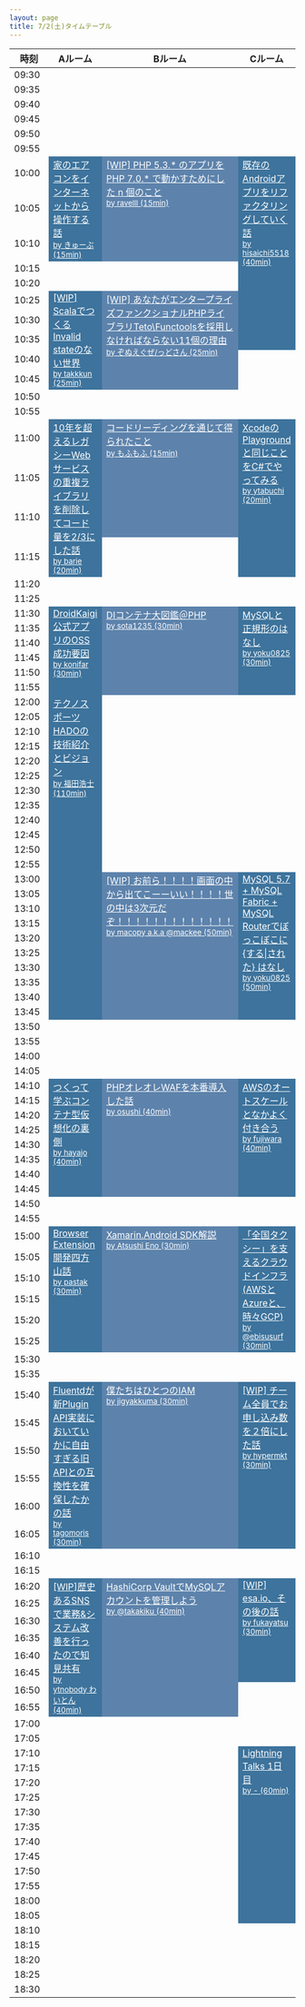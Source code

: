 ```yaml
---
layout: page
title: 7/2(土)タイムテーブル
---
```


<style>
td.room-A{
  background-color:#3D739C !important;
  vertical-align: top;
  word-wrap: break-word;
}
.room-A a{
  color:white;
}
td.room-B{
  background-color:#5D83AC !important;
  vertical-align: top;
  word-wrap: break-word;
}
.room-B a{
  color:white;
}
td.room-C{
  background-color:#3D739C !important;
  vertical-align: top;
  word-wrap: break-word;
}
.room-C a{
  color:white;
}

th.time-col{
  width:65px;
}

@media (max-width: 38em) {
  th.time-col{
    width:53px;
  }
}
</style>

<table style="table-layout: fixed;">
  <thead>
    <tr>
      <th class="time-col">時刻</th>
      <th>Aルーム</th>
      <th>Bルーム</th>
      <th>Cルーム</th>
    </tr>
  </thead>

<tbody>


<tr><td>09:30</td><td></td><td></td><td></td></tr>
<tr><td>09:35</td><td></td><td></td><td></td></tr>
<tr><td>09:40</td><td></td><td></td><td></td></tr>
<tr><td>09:45</td><td></td><td></td><td></td></tr>
<tr><td>09:50</td><td></td><td></td><td></td></tr>
<tr><td>09:55</td><td></td><td></td><td></td></tr>
<tr><td>10:00</td><td rowspan='3' class='room-A'>  <a href='https://github.com/hachiojipm/yapcasia-8oji-2016mid-timetable/issues/78'>    家のエアコンをインターネットから操作する話<br><small> by きゅーぶ (15min)</small>  </a></td><td rowspan='3' class='room-B'>  <a href='https://github.com/hachiojipm/yapcasia-8oji-2016mid-timetable/issues/24'>    [WIP] PHP 5.3.* のアプリを PHP 7.0.* で動かすためにした n 個のこと<br><small> by ravelll (15min)</small>  </a></td><td rowspan='8' class='room-C'>  <a href='https://github.com/hachiojipm/yapcasia-8oji-2016mid-timetable/issues/8'>    既存のAndroidアプリをリファクタリングしていく話<br><small> by hisaichi5518 (40min)</small>  </a></td></tr>
<tr><td>10:05</td></tr>
<tr><td>10:10</td></tr>
<tr><td>10:15</td><td></td><td></td></tr>
<tr><td>10:20</td><td></td><td></td></tr>
<tr><td>10:25</td><td rowspan='5' class='room-A'>  <a href='https://github.com/hachiojipm/yapcasia-8oji-2016mid-timetable/issues/20'>    [WIP] ScalaでつくるInvalid stateのない世界<br><small> by takkkun (25min)</small>  </a></td><td rowspan='5' class='room-B'>  <a href='https://github.com/hachiojipm/yapcasia-8oji-2016mid-timetable/issues/17'>    [WIP] あなたがエンタープライズファンクショナルPHPライブラリTeto\Functoolsを採用しなければならない11個の理由<br><small> by ぞぬえぐぜ/っどさん (25min)</small>  </a></td></tr>
<tr><td>10:30</td></tr>
<tr><td>10:35</td></tr>
<tr><td>10:40</td><td></td></tr>
<tr><td>10:45</td><td></td></tr>
<tr><td>10:50</td><td></td><td></td><td></td></tr>
<tr><td>10:55</td><td></td><td></td><td></td></tr>
<tr><td>11:00</td><td rowspan='4' class='room-A'>  <a href='https://github.com/hachiojipm/yapcasia-8oji-2016mid-timetable/issues/43'>    10年を超えるレガシーWebサービスの重複ライブラリを削除してコード量を2/3にした話<br><small> by barie (20min)</small>  </a></td><td rowspan='3' class='room-B'>  <a href='https://github.com/hachiojipm/yapcasia-8oji-2016mid-timetable/issues/66'>    コードリーディングを通じて得られたこと<br><small> by もふもふ (15min)</small>  </a></td><td rowspan='4' class='room-C'>  <a href='https://github.com/hachiojipm/yapcasia-8oji-2016mid-timetable/issues/49'>    XcodeのPlaygroundと同じことをC#でやってみる<br><small> by ytabuchi (20min)</small>  </a></td></tr>
<tr><td>11:05</td></tr>
<tr><td>11:10</td></tr>
<tr><td>11:15</td><td></td></tr>
<tr><td>11:20</td><td></td><td></td><td></td></tr>
<tr><td>11:25</td><td></td><td></td><td></td></tr>
<tr><td>11:30</td><td rowspan='6' class='room-A'>  <a href='https://github.com/hachiojipm/yapcasia-8oji-2016mid-timetable/issues/16'>    DroidKaigi公式アプリのOSS成功要因<br><small> by konifar (30min)</small>  </a></td><td rowspan='6' class='room-B'>  <a href='https://github.com/hachiojipm/yapcasia-8oji-2016mid-timetable/issues/19'>    DIコンテナ大図鑑＠PHP<br><small> by sota1235 (30min)</small>  </a></td><td rowspan='6' class='room-C'>  <a href='https://github.com/hachiojipm/yapcasia-8oji-2016mid-timetable/issues/41'>    MySQLと正規形のはなし<br><small> by yoku0825 (30min)</small>  </a></td></tr>
<tr><td>11:35</td></tr>
<tr><td>11:40</td></tr>
<tr><td>11:45</td></tr>
<tr><td>11:50</td></tr>
<tr><td>11:55</td></tr>
<tr><td>12:00</td><td rowspan='22' class='room-A'>  <a href='https://github.com/hachiojipm/yapcasia-8oji-2016mid-timetable/issues/56'>    テクノスポーツHADOの技術紹介とビジョン<br><small> by 福田浩士 (110min)</small>  </a></td><td></td><td></td></tr>
<tr><td>12:05</td><td></td><td></td></tr>
<tr><td>12:10</td><td></td><td></td></tr>
<tr><td>12:15</td><td></td><td></td></tr>
<tr><td>12:20</td><td></td><td></td></tr>
<tr><td>12:25</td><td></td><td></td></tr>
<tr><td>12:30</td><td></td><td></td></tr>
<tr><td>12:35</td><td></td><td></td></tr>
<tr><td>12:40</td><td></td><td></td></tr>
<tr><td>12:45</td><td></td><td></td></tr>
<tr><td>12:50</td><td></td><td></td></tr>
<tr><td>12:55</td><td></td><td></td></tr>
<tr><td>13:00</td><td rowspan='10' class='room-B'>  <a href='https://github.com/hachiojipm/yapcasia-8oji-2016mid-timetable/issues/23'>    [WIP] お前ら！！！！画面の中から出てこーーいい！！！！世の中は3次元だぞ！！！！！！！！！！！！！<br><small> by macopy a.k.a @mackee (50min)</small>  </a></td><td rowspan='10' class='room-C'>  <a href='https://github.com/hachiojipm/yapcasia-8oji-2016mid-timetable/issues/14'>    MySQL 5.7 + MySQL Fabric + MySQL Routerでぼっこぼこに {する|された} はなし<br><small> by yoku0825 (50min)</small>  </a></td></tr>
<tr><td>13:05</td></tr>
<tr><td>13:10</td></tr>
<tr><td>13:15</td></tr>
<tr><td>13:20</td></tr>
<tr><td>13:25</td></tr>
<tr><td>13:30</td></tr>
<tr><td>13:35</td></tr>
<tr><td>13:40</td></tr>
<tr><td>13:45</td></tr>
<tr><td>13:50</td><td></td><td></td><td></td></tr>
<tr><td>13:55</td><td></td><td></td><td></td></tr>
<tr><td>14:00</td><td></td><td></td><td></td></tr>
<tr><td>14:05</td><td></td><td></td><td></td></tr>
<tr><td>14:10</td><td rowspan='8' class='room-A'>  <a href='https://github.com/hachiojipm/yapcasia-8oji-2016mid-timetable/issues/32'>    つくって学ぶコンテナ型仮想化の裏側<br><small> by hayajo (40min)</small>  </a></td><td rowspan='8' class='room-B'>  <a href='https://github.com/hachiojipm/yapcasia-8oji-2016mid-timetable/issues/59'>    PHPオレオレWAFを本番導入した話<br><small> by osushi (40min)</small>  </a></td><td rowspan='8' class='room-C'>  <a href='https://github.com/hachiojipm/yapcasia-8oji-2016mid-timetable/issues/38'>    AWSのオートスケールとなかよく付き合う<br><small> by fujiwara (40min)</small>  </a></td></tr>
<tr><td>14:15</td></tr>
<tr><td>14:20</td></tr>
<tr><td>14:25</td></tr>
<tr><td>14:30</td></tr>
<tr><td>14:35</td></tr>
<tr><td>14:40</td></tr>
<tr><td>14:45</td></tr>
<tr><td>14:50</td><td></td><td></td><td></td></tr>
<tr><td>14:55</td><td></td><td></td><td></td></tr>
<tr><td>15:00</td><td rowspan='6' class='room-A'>  <a href='https://github.com/hachiojipm/yapcasia-8oji-2016mid-timetable/issues/64'>    Browser Extension開発四方山話<br><small> by pastak (30min)</small>  </a></td><td rowspan='6' class='room-B'>  <a href='https://github.com/hachiojipm/yapcasia-8oji-2016mid-timetable/issues/36'>    Xamarin.Android SDK解説<br><small> by Atsushi Eno (30min)</small>  </a></td><td rowspan='6' class='room-C'>  <a href='https://github.com/hachiojipm/yapcasia-8oji-2016mid-timetable/issues/58'>    「全国タクシー」を支えるクラウドインフラ(AWSとAzureと、時々GCP)<br><small> by @ebisusurf (30min)</small>  </a></td></tr>
<tr><td>15:05</td></tr>
<tr><td>15:10</td></tr>
<tr><td>15:15</td></tr>
<tr><td>15:20</td></tr>
<tr><td>15:25</td></tr>
<tr><td>15:30</td><td></td><td></td><td></td></tr>
<tr><td>15:35</td><td></td><td></td><td></td></tr>
<tr><td>15:40</td><td rowspan='6' class='room-A'>  <a href='https://github.com/hachiojipm/yapcasia-8oji-2016mid-timetable/issues/39'>    Fluentdが新Plugin API実装においていかに自由すぎる旧APIとの互換性を確保したかの話<br><small> by tagomoris (30min)</small>  </a></td><td rowspan='6' class='room-B'>  <a href='https://github.com/hachiojipm/yapcasia-8oji-2016mid-timetable/issues/76'>    僕たちはひとつのIAM<br><small> by jigyakkuma (30min)</small>  </a></td><td rowspan='6' class='room-C'>  <a href='https://github.com/hachiojipm/yapcasia-8oji-2016mid-timetable/issues/7'>    [WIP] チーム全員でお申し込み数を２倍にした話<br><small> by hypermkt (30min)</small>  </a></td></tr>
<tr><td>15:45</td></tr>
<tr><td>15:50</td></tr>
<tr><td>15:55</td></tr>
<tr><td>16:00</td></tr>
<tr><td>16:05</td></tr>
<tr><td>16:10</td><td></td><td></td><td></td></tr>
<tr><td>16:15</td><td></td><td></td><td></td></tr>
<tr><td>16:20</td><td rowspan='8' class='room-A'>  <a href='https://github.com/hachiojipm/yapcasia-8oji-2016mid-timetable/issues/10'>    [WIP]歴史あるSNSで業務&システム改善を行ったので知見共有<br><small> by ytnobody わいとん (40min)</small>  </a></td><td rowspan='8' class='room-B'>  <a href='https://github.com/hachiojipm/yapcasia-8oji-2016mid-timetable/issues/26'>    HashiCorp VaultでMySQLアカウントを管理しよう<br><small> by @takakiku (40min)</small>  </a></td><td rowspan='6' class='room-C'>  <a href='https://github.com/hachiojipm/yapcasia-8oji-2016mid-timetable/issues/12'>    [WIP] esa.io、その後の話<br><small> by fukayatsu (30min)</small>  </a></td></tr>
<tr><td>16:25</td></tr>
<tr><td>16:30</td></tr>
<tr><td>16:35</td></tr>
<tr><td>16:40</td></tr>
<tr><td>16:45</td></tr>
<tr><td>16:50</td><td></td></tr>
<tr><td>16:55</td><td></td></tr>
<tr><td>17:00</td><td></td><td></td><td></td></tr>
<tr><td>17:05</td><td></td><td></td><td></td></tr>
<tr><td>17:10</td><td></td><td></td><td rowspan='12' class='room-C'>  <a href='https://github.com/hachiojipm/yapcasia-8oji-2016mid-timetable/issues/112'>    Lightning Talks 1日目<br><small> by - (60min)</small>  </a></td></tr>
<tr><td>17:15</td><td></td><td></td></tr>
<tr><td>17:20</td><td></td><td></td></tr>
<tr><td>17:25</td><td></td><td></td></tr>
<tr><td>17:30</td><td></td><td></td></tr>
<tr><td>17:35</td><td></td><td></td></tr>
<tr><td>17:40</td><td></td><td></td></tr>
<tr><td>17:45</td><td></td><td></td></tr>
<tr><td>17:50</td><td></td><td></td></tr>
<tr><td>17:55</td><td></td><td></td></tr>
<tr><td>18:00</td><td></td><td></td></tr>
<tr><td>18:05</td><td></td><td></td></tr>
<tr><td>18:10</td><td></td><td></td><td></td></tr>
<tr><td>18:15</td><td></td><td></td><td></td></tr>
<tr><td>18:20</td><td></td><td></td><td></td></tr>
<tr><td>18:25</td><td></td><td></td><td></td></tr>
<tr><td>18:30</td><td></td><td></td><td></td></tr>



</tbody>

</table>

